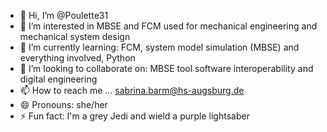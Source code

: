 - 👋 Hi, I’m @Poulette31
- 👀 I’m interested in MBSE and FCM used for mechanical engineering and mechanical system design
- 🌱 I’m currently learning: FCM, system model simulation (MBSE) and everything involved, Python 
- 💞️ I’m looking to collaborate on: MBSE tool software interoperability and digital engineering
- 📫 How to reach me ... sabrina.barm@hs-augsburg.de
- 😄 Pronouns: she/her
- ⚡ Fun fact: I'm a grey Jedi and wield a purple lightsaber

<!---
Poulette31/Poulette31 is a ✨ special ✨ repository because its `README.md` (this file) appears on your GitHub profile.
You can click the Preview link to take a look at your changes.
--->
